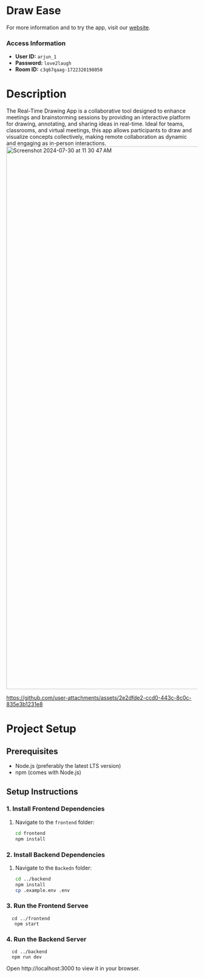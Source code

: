 # Draw Ease   
For more information and to try the app, visit our [website](https://example.com).

### Access Information

- **User ID:** `arjun_1`
- **Password:** `love2laugh`
- **Room ID:** `c3q67qaag-1722320198050`

# Description                              
The Real-Time Drawing App is a collaborative tool designed to enhance meetings 
and brainstorming sessions by providing an interactive platform for drawing, annotating,
and sharing ideas in real-time. Ideal for teams, classrooms, and virtual meetings, this app allows participants
to draw and visualize concepts collectively, making remote collaboration as dynamic and engaging as in-person 
interactions.<img width="1426" alt="Screenshot 2024-07-30 at 11 30 47 AM" src="https://github.com/user-attachments/assets/fc569992-f432-41a3-b385-7d47165586f6">


https://github.com/user-attachments/assets/2e2dfde2-ccd0-443c-8c0c-835e3b1231e8





# Project Setup
## Prerequisites

- Node.js (preferably the latest LTS version)
- npm (comes with Node.js)

## Setup Instructions

### 1. Install Frontend Dependencies

1. Navigate to the `frontend` folder:
   ```bash
   cd frontend
   npm install

### 2. Install Backend Dependencies
1. Navigate to the `Backedn` folder:
     ```bash
    cd ../backend
    npm install
     cp .example.env .env
### 3. Run the Frontend Servee
      cd ../frontend
       npm start
### 4. Run the Backend Server
      cd ../backend
      npm run dev
Open http://localhost:3000 to view it in your browser.
